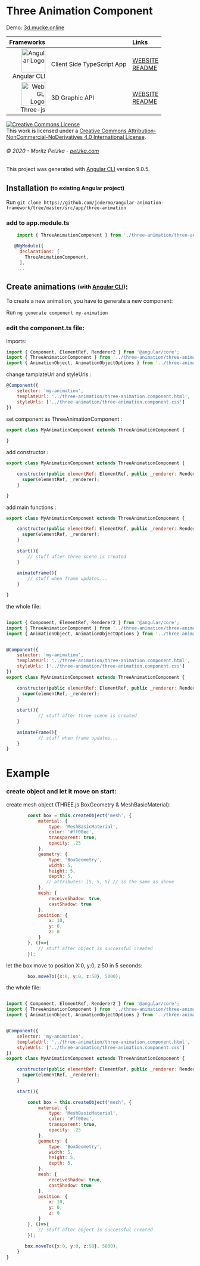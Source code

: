 # Three Animation Component 
Demo:
<a rel="demo" href="http://3d.mucke.online" target="_blank">
  3d.mucke.online
</a>

| Frameworks |  | Links |
|    ---:| :---          | :---         |
| <img src="https://angular.io/assets/images/logos/angular/angular.svg" height="64"  alt="Angular Logo" /><br>Angular CLI | Client Side TypeScript App | [WEBSITE](https://angular.io)<br> [README](https://github.com/angular/angular-cli/blob/master/README.md)|
| <img src="https://upload.wikimedia.org/wikipedia/commons/thumb/2/25/WebGL_Logo.svg/1199px-WebGL_Logo.svg.png" height="64"  alt="WebGL Logo" /><br>Three-js | 3D Graphic API | [WEBSITE](https://threejs.org/)<br> [README](https://github.com/mrdoob/three.js/blob/dev/README.md)|




<a rel="license" href="http://creativecommons.org/licenses/by-nc-nd/4.0/"><img alt="Creative Commons License" style="border-width:0" src="https://i.creativecommons.org/l/by-nc-nd/4.0/88x31.png" /></a><br />This work is licensed under a <a rel="license" href="http://creativecommons.org/licenses/by-nc-nd/4.0/">Creative Commons Attribution-NonCommercial-NoDerivatives 4.0 International License</a>.
###### *© 2020 - Moritz Petzka - [petzka.com](https://petzka.com/)*
This project was generated with [Angular CLI](https://github.com/angular/angular-cli) version 9.0.5.

## Installation <sub><sup>(to existing Angular project)</sup></sub>

Run `git clone https://github.com/jodermo/angular-animation-framework/tree/master/src/app/three-animation`


### add to app.module.ts 
```javascript
    import { ThreeAnimationComponent } from './three-animation/three-animation.component';
```

```javascript
   @NgModule({
     declarations: [
       ThreeAnimationComponent,
     ],
    ...
```
## Create animations <sub><sup>(with <a href="https://cli.angular.io/" target="_blank">Angular CLI</a>)</sup></sub>:

To create a new animation, you have to generate a new component:

Run `ng generate component my-animation`



### edit the component.ts file:

imports:
```javascript
import { Component, ElementRef, Renderer2 } from '@angular/core';
import { ThreeAnimationComponent } from '../three-animation/three-animation.component';
import { AnimationObject, AnimationObjectOptions } from '../three-animation/classes/animation-object';
```

change tamplateUrl and styleUrls :
```javascript
@Component({
    selector: 'my-animation',
    templateUrl: '../three-animation/three-animation.component.html',
    styleUrls: ['../three-animation/three-animation.component.css']
})
```
set component as ThreeAnimationComponent :
```javascript
export class MyAnimationComponent extends ThreeAnimationComponent {
  
}
```

add constructor :
```javascript
export class MyAnimationComponent extends ThreeAnimationComponent {

    constructor(public elementRef: ElementRef, public _renderer: Renderer2) {
      super(elementRef, _renderer);
    }

}
```

add main functions :
```javascript
export class MyAnimationComponent extends ThreeAnimationComponent {

    constructor(public elementRef: ElementRef, public _renderer: Renderer2) {
      super(elementRef, _renderer);
    }
    
    start(){
        // stuff after three scene is created
    }
    
    animateFrame(){
        // stuff when frame updates...
    }   

}
```

the whole file:
```javascript

import { Component, ElementRef, Renderer2 } from '@angular/core';
import { ThreeAnimationComponent } from '../three-animation/three-animation.component';
import { AnimationObject, AnimationObjectOptions } from '../three-animation/classes/animation-object';


@Component({
    selector: 'my-animation',
    templateUrl: '../three-animation/three-animation.component.html',
    styleUrls: ['../three-animation/three-animation.component.css']
})
export class MyAnimationComponent extends ThreeAnimationComponent {

    constructor(public elementRef: ElementRef, public _renderer: Renderer2) {
      super(elementRef, _renderer);
    }
    
    start(){
            // stuff after three scene is created
    }
        
    animateFrame(){
            // stuff when frame updates...
    }   
}
```

# Example

### create object and let it move on start:

create mesh object (THREE.js <a hraf="https://threejs.org/docs/index.html#api/en/geometries/BoxGeometry">BoxGeometry</a> &
<a hraf="https://threejs.org/docs/index.html#api/en/materials/MeshBasicMaterial">MeshBasicMaterial</a>):
```javascript
        const box = this.createObject('mesh', {
            material: {
                type: 'MeshBasicMaterial',
                color: '#ff00ec',
                transparent: true,
                opacity: .25
            },
            geometry: {
                type: 'BoxGeometry',
                width: 5,
                height: 5,
                depth: 5,
               // attributes: [5, 5, 5] // is the same as above
            },
            mesh: {
                receiveShadow: true,
                castShadow: true
            },
            position: {
                x: 10,
                y: 0,
                z: 0
            }
        }, ()=>{
            // stuff after object is successful created
        });
```


let the box move to position X:0, y:0, z:50 in 5 seconds:
```javascript
        box.moveTo({x:0, y:0, z:50}, 5000);
```


the whole file:
```javascript

import { Component, ElementRef, Renderer2 } from '@angular/core';
import { ThreeAnimationComponent } from '../three-animation/three-animation.component';
import { AnimationObject, AnimationObjectOptions } from '../three-animation/classes/animation-object';


@Component({
    selector: 'my-animation',
    templateUrl: '../three-animation/three-animation.component.html',
    styleUrls: ['../three-animation/three-animation.component.css']
})
export class MyAnimationComponent extends ThreeAnimationComponent {

    constructor(public elementRef: ElementRef, public _renderer: Renderer2) {
      super(elementRef, _renderer);
    }
    
    start(){

        const box = this.createObject('mesh', {
            material: {
                type: 'MeshBasicMaterial',
                color: '#ff00ec',
                transparent: true,
                opacity: .25
            },
            geometry: {
                type: 'BoxGeometry',
                width: 5,
                height: 5,
                depth: 5,
            },
            mesh: {
                receiveShadow: true,
                castShadow: true
            },
            position: {
                x: 10,
                y: 0,
                z: 0
            }
        }, ()=>{
            // stuff after object is successful created
        });
        
       box.moveTo({x:0, y:0, z:50}, 5000);
    }
}
```
